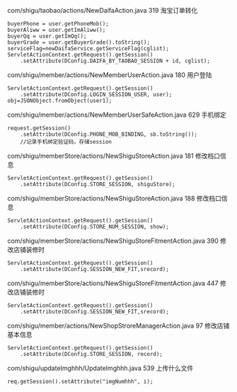 com/shigu/taobao/actions/NewDaifaAction.java    319    淘宝订单转化
```
buyerPhone = user.getPhoneMob();
buyerAliww = user.getImAliww();
buyerQq = user.getImQq();
buyerGrade = user.getBuyerGrade().toString();
serviceFlag=newDaifaService.getServiceFlag(cglist);
ServletActionContext.getRequest().getSession()
    .setAttribute(DConfig.DAIFA_BY_TAOBAO_SESSION + id, cglist);
```
com/shigu/member/actions/NewMemberUserAction.java 180     用户登陆
```
ServletActionContext.getRequest().getSession()
    .setAttribute(DConfig.LOGIN_SESSION_USER, user);
obj=JSONObject.fromObject(user1);
```
com/shigu/member/actions/NewMemberUserSafeAction.java   629    手机绑定
```
request.getSession()
    .setAttribute(DConfig.PHONE_MOB_BINDING, sb.toString());
    //记录手机绑定验证码，存储session
```
com/shigu/memberStore/actions/NewShiguStoreAction.java   181   修改档口信息
```
ServletActionContext.getRequest().getSession()
    .setAttribute(DConfig.STORE_SESSION, shiguStore);
```
com/shigu/memberStore/actions/NewShiguStoreAction.java   188   修改档口信息
```
ServletActionContext.getRequest().getSession()
    .setAttribute(DConfig.STORE_NUM_SESSION, show);
```
com/shigu/memberStore/actions/NewShiguStoreFitmentAction.java 390  修改店铺装修时
```
ServletActionContext.getRequest().getSession()
    .setAttribute(DConfig.SESSION_NEW_FIT,srecord);
```
com/shigu/memberStore/actions/NewShiguStoreFitmentAction.java 447  修改店铺装修时
```
ServletActionContext.getRequest().getSession()
    .setAttribute(DConfig.SESSION_NEW_FIT,srecord);
```
com/shigu/member/actions/NewShopStroreManagerAction.java   97   修改店铺基本信息
```
ServletActionContext.getRequest().getSession()
    .setAttribute(DConfig.STORE_SESSION, record);
```
com/shigu/updateImghhh/UpdateImghhh.java   539    上传什么文件
```
req.getSession().setAttribute("imgNumhhh", i);
```